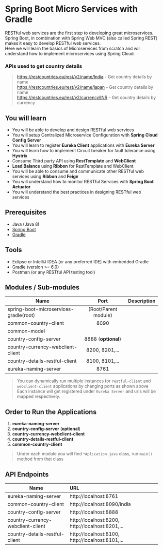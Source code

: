 # Spring Boot Micro Services with Gradle

RESTful web services are the first step to developing great microservices. Spring Boot,
in combination with Spring Web MVC (also called Spring REST) makes it easy to develop RESTful web services.  
Here we will learn the basics of Microservices from scratch and will understand how to implement microservices using Spring Cloud.

### APIs used to get country details
> https://restcountries.eu/rest/v2/name/India - Get country details by name  
> https://restcountries.eu/rest/v2/name/japan - Get country details by name  
> https://restcountries.eu/rest/v2/currency/INR -  Get country details by currency

## You will learn
- You will be able to develop and design RESTful web services
- You will setup Centralized Microservice Configuration with **Spring Cloud Config Server**
- You will learn to register **Eureka Client** applications with **Eureka Server**
- You will learn how to implement Circuit breaker for fault tolerance using **Hystrix** 
- Consume Third party API using **RestTemplate** and **WebClient**
- **Load Balance** using **Ribbon** for RestTemplate and WebClient
- You will be able to consume and communicate other RESTful web services using **Ribbon** and **Feign**
- You will understand how to monitor RESTful Services with **Spring Boot Actuator**
- You will understand the best practices in designing RESTful web services


## Prerequisites 
- Java (Java 8)
- [Spring Boot](https://spring.io/projects/spring-boot)
- [Gradle](https://docs.gradle.org/current/userguide/userguide.html)

## Tools
- Eclipse or IntelliJ IDEA (or any preferred IDE) with embedded Gradle
- Gradle (version >= 6.0)
- Postman (or any RESTful API testing tool)


## Modules / Sub-modules
| Name                                        | Port                 | Description  |
| ------------------------------------------- |:-------------:       | ---------:|
| spring-boot-microservices-gradle(root)      | (Root/Parent module) |    |
| common-country-client                       | 8090                 |    |
| common-model                                |                      |    |
| country-config-server                       | 8888 (**optional**)                |    |
| country-currency-webclient-client           | 8200, 8201,...       |    |
| country-details-restful-client              | 8100, 8101,...       |    |
| eureka-naming-server                        | 8761                 |    |
> You can dynamically run multiple instances for ``restful-client`` and ``webclient-client`` applications by changing ports as shown above  
> Each instance will get registered under ``Eureka Server`` and urls will be mapped respectively.


## Order to Run the Applications
1. **eureka-naming-server**
2. **country-config-server** (**optional**)
3. **country-currency-webclient-client**
4. **country-details-restful-client**
5. **common-country-client**
> Under each module you will find ``*Aplication.java`` class, run ``main()`` method from that class


## API Endpoints
| Name                                        | URL                                             | 
| ------------------------------------------- |:---------------------------------------------  | 
| eureka-naming-server                        | http://localhost:8761                           | 
| common-country-client                       | http://localhost:8090/india                     | 
| country-config-server                       | http://localhost:8888                           | 
| country-currency-webclient-client           | http://localhost:8200, http://localhost:8201,...| 
| country-details-restful-client              | http://localhost:8100, http://localhost:8101,...| 
